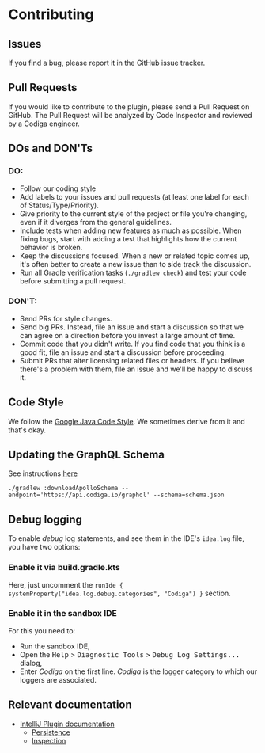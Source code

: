 # Contributing

## Issues

If you find a bug, please report it in the GitHub issue tracker.

## Pull Requests

If you would like to contribute to the plugin, please
send a Pull Request on GitHub. The Pull Request will be analyzed
by Code Inspector and reviewed by a Codiga engineer.


## DOs and DON'Ts

### DO:

* Follow our coding style
* Add labels to your issues and pull requests (at least one label for each of Status/Type/Priority).
* Give priority to the current style of the project or file you're changing, even if it diverges from the general guidelines.
* Include tests when adding new features as much as possible. When fixing bugs, start with adding a test that highlights how the current behavior is broken.
* Keep the discussions focused. When a new or related topic comes up, it's often better to create a new issue than to side track the discussion.
* Run all Gradle verification tasks (`./gradlew check`) and test your code before submitting a pull request.

### DON'T:

* Send PRs for style changes.
* Send big PRs. Instead, file an issue and start a discussion so that we can agree on a direction before you invest a large amount of time.
* Commit code that you didn't write. If you find code that you think is a good fit, file an issue and start a discussion before proceeding.
* Submit PRs that alter licensing related files or headers. If you believe there's a problem with them, file an issue and we'll be happy to discuss it.


## Code Style

We follow the [Google Java Code Style](https://google.github.io/styleguide/javaguide.html).
We sometimes derive from it and that's okay.

## Updating the GraphQL Schema

See instructions [here](https://www.apollographql.com/docs/android/essentials/get-started-java/)

```shell
./gradlew :downloadApolloSchema --endpoint='https://api.codiga.io/graphql' --schema=schema.json
```

## Debug logging

To enable *debug* log statements, and see them in the IDE's `idea.log` file, you have two options:

### Enable it via build.gradle.kts

Here, just uncomment the `runIde { systemProperty("idea.log.debug.categories", "Codiga") }` section.

### Enable it in the sandbox IDE

For this you need to:
- Run the sandbox IDE,
- Open the <kbd>Help</kbd> > <kbd>Diagnostic Tools</kbd> > <kbd>Debug Log Settings...</kbd> dialog,
- Enter *Codiga* on the first line. *Codiga* is the logger category to which our loggers are associated.

## Relevant documentation

 - [IntelliJ Plugin documentation](https://plugins.jetbrains.com/docs/intellij/basics.html)
   - [Persistence](https://plugins.jetbrains.com/docs/intellij/persisting-state-of-components.html)
   - [Inspection](https://plugins.jetbrains.com/docs/intellij/code-inspections.html)